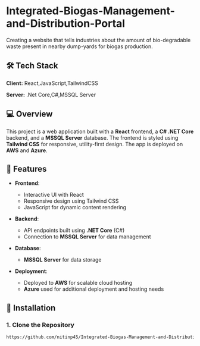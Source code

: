 # Integrated-Biogas-Management-and-Distribution-Portal

Creating a website that tells industries about the amount of bio-degradable waste present in nearby dump-yards for biogas production.

## 🛠 Tech Stack

**Client:** React,JavaScript,TailwindCSS

**Server:** .Net Core,C#,MSSQL Server

## 💻 Overview

This project is a web application built with a **React** frontend, a **C# .NET Core** backend, and a **MSSQL Server** database. The frontend is styled using **Tailwind CSS** for responsive, utility-first design. The app is deployed on **AWS** and **Azure**.

## 🚀 Features

- **Frontend**:  
  - Interactive UI with React
  - Responsive design using Tailwind CSS
  - JavaScript for dynamic content rendering

- **Backend**:
  - API endpoints built using **.NET Core** (C#)
  - Connection to **MSSQL Server** for data management

- **Database**:
  - **MSSQL Server** for data storage

- **Deployment**:
  - Deployed to **AWS** for scalable cloud hosting
  - **Azure** used for additional deployment and hosting needs

## 🔧 Installation

### 1. Clone the Repository

```bash
https://github.com/nitinp45/Integrated-Biogas-Management-and-Distribution-Portal.git
